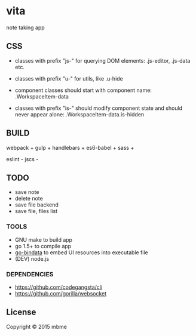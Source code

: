 # vita

note taking app

## CSS
* classes with prefix "js-" for querying DOM elements: .js-editor, .js-data etc.
* classes with prefix "u-" for utils, like .u-hide

* component classes should start with component name: .WorkspaceItem-data
* classes with prefix "is-" should modify component state and should never appear alone: .WorkspaceItem-data.is-hidden


## BUILD

webpack +
gulp +
handlebars +
es6-babel +
sass +

eslint -
jscs -

## TODO
- save note
- delete note
- save file backend
- save file, files list

### TOOLS

* GNU make to build app
* go 1.5+ to compile app
* [go-bindata](https://github.com/jteeuwen/go-bindata) to embed UI resources into executable file
* (DEV) node.js

### DEPENDENCIES

* https://github.com/codegangsta/cli
* https://github.com/gorilla/websocket

## License

Copyright © 2015 mbme
